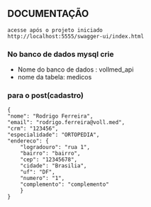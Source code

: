 ## DOCUMENTAÇÃO

```
acesse após o projeto iniciado
http://localhost:5555/swagger-ui/index.html

```

### No banco de dados mysql crie

- Nome do banco de dados : vollmed_api
- nome da tabela: medicos

### para o post(cadastro)

````
{
"nome": "Rodrigo Ferreira",
"email": "rodrigo.ferreira@voll.med",
"crm": "123456",
"especialidade": "ORTOPEDIA",
"endereco": {
    "logradouro": "rua 1",
    "bairro": "bairro",
    "cep": "12345678",
    "cidade": "Brasilia",
    "uf": "DF",
    "numero": "1",
    "complemento": "complemento"
    }
}
````